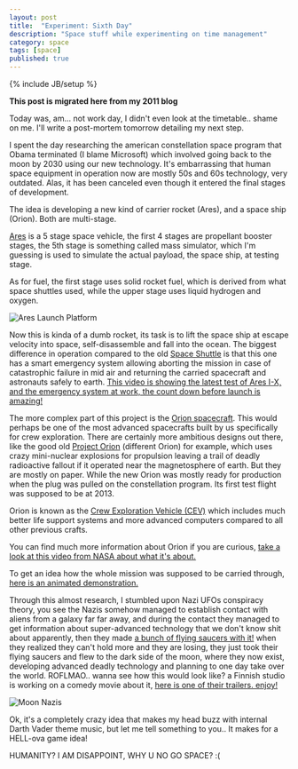 ```yaml
---
layout: post
title:  "Experiment: Sixth Day"
description: "Space stuff while experimenting on time management"
category: space
tags: [space]
published: true
---
```


{% include JB/setup %}

**This post is migrated here from my 2011 blog**

Today was, am... not work day, I didn't even look at the timetable.. shame on me. I'll write a post-mortem tomorrow detailing my next step.

I spent the day researching the american constellation space program that Obama terminated (I blame Microsoft) which involved going back to the moon by 2030 using our new technology. It's embarrassing that human space equipment in operation now are mostly 50s and 60s technology, very outdated. Alas, it has been canceled even though it entered the final stages of development.

The idea is developing a new kind of carrier rocket (Ares), and a space ship (Orion). Both are multi-stage.

[Ares](https://en.wikipedia.org/wiki/Ares_I-X) is a 5 stage space vehicle, the first 4 stages are propellant booster stages, the 5th stage is something called mass simulator, which I'm guessing is used to simulate the actual payload, the space ship, at testing stage.

As for fuel, the first stage uses solid rocket fuel, which is derived from what space shuttles used, while the upper stage uses liquid hydrogen and oxygen.

![Ares Launch Platform]({{site.baseurl}}assets/photos/tumblr/ares-launch-platform.jpg)

Now this is kinda of a dumb rocket, its task is to lift the space ship at escape velocity into space, self-disassemble and fall into the ocean. The biggest difference in operation compared to the old [Space Shuttle](https://en.wikipedia.org/wiki/Space_Shuttle) is that this one has a smart emergency system allowing aborting the mission in case of catastrophic failure in mid air and returning the carried spacecraft and astronauts safely to earth. [This video is showing the latest test of Ares I-X, and the emergency system at work, the count down before launch is amazing!](https://www.youtube.com/watch?v=vQvl0pY8GkM)

The more complex part of this project is the [Orion spacecraft](https://en.wikipedia.org/wiki/Orion_(spacecraft)). This would perhaps be one of the most advanced spacecrafts built by us specifically for crew exploration. There are certainly more ambitious designs out there, like the good old [Project Orion](https://en.wikipedia.org/wiki/Project_Orion_(nuclear_propulsion)) (different Orion) for example, which uses crazy mini-nuclear explosions for propulsion leaving a trail of deadly radioactive fallout if it operated near the magnetosphere of earth. But they are mostly on paper. While the new Orion was mostly ready for production when the plug was pulled on the constellation program. Its first test flight was supposed to be at 2013.

Orion is known as the [Crew Exploration Vehicle (CEV)](https://en.wikipedia.org/wiki/Crew_Exploration_Vehicle) which includes much better life support systems and more advanced computers compared to all other previous crafts.

You can find much more information about Orion if you are curious, [take a look at this video from NASA about what it's about.](https://www.youtube.com/watch?v=XcPtQYalkcs)

To get an idea how the whole mission was supposed to be carried through, [here is an animated demonstration.](https://www.youtube.com/watch?v=Kvalg9kBA9Y)

Through this almost research, I stumbled upon Nazi UFOs conspiracy theory, you see the Nazis somehow managed to establish contact with aliens from a galaxy far far away, and during the contact they managed to get information about super-advanced technology that we don't know shit about apparently, then they made [a bunch of flying saucers with it!](http://discaircraft.greyfalcon.us/HAUNEBU.htm) when they realized they can't hold more and they are losing, they just took their flying saucers and flew to the dark side of the moon, where they now exist, developing advanced deadly technology and planning to one day take over the world. ROFLMAO.. wanna see how this would look like?  a Finnish studio is working on a comedy movie about it, [here is one of their trailers. enjoy!](https://www.youtube.com/watch?v=DeAfoiN5SDw)
 
![Moon Nazis]({{site.baseurl}}assets/photos/tumblr/moon-nazis.jpg "Damn Nazis I knew Wolfenstein was preparing us for something")

Ok, it's a completely crazy idea that makes my head buzz with internal Darth Vader theme music, but let me tell something to you.. It makes for a HELL-ova game idea!

HUMANITY? I AM DISAPPOINT, WHY U NO GO SPACE? :(
